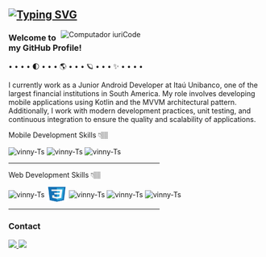 ## [![Typing SVG](https://readme-typing-svg.demolab.com?font=Fira+Code&weight=700&size=25&pause=1000&color=F7F7F7&random=false&width=435&lines=Hey+there%2C+how's+it+going%3F)](https://git.io/typing-svg)

<!--## [![Typing SVG](https://readme-typing-svg.demolab.com?font=Fira+Code&weight=700&size=22&pause=1000&color=FFFFFF&background=902EF200&width=435&lines=Hey%2C+what's+up%3F)](https://git.io/typing-svg)-->

<img src="https://user-images.githubusercontent.com/111714040/211964655-7c5d74da-28d7-4eb9-b894-965da153b450.png" 
  min-width="400px" 
  max-width="400px" 
  width="400px" 
  align="right" 
  alt="Computador iuriCode" 
  title = "💻">

### Welcome to my GitHub Profile!
<p>• • • • 🌓 • • • 🌎 • • • 🪐 • • • ✨ • • • •</p>
<p>
  I currently work as a Junior Android Developer at Itaú Unibanco, one of the largest financial
  institutions in South America. My role involves developing mobile applications using Kotlin 
  and the MVVM architectural pattern. Additionally, I work with modern development practices, 
  unit testing, and continuous integration to ensure the quality and scalability of applications.
</p>

<p>Mobile Development Skills 👇🏽</p>
<div style="display: inline_block">
    <img align="center" alt="vinny-Ts" height="30" width="40" src="https://cdn.jsdelivr.net/gh/devicons/devicon@latest/icons/android/android-plain.svg" title = "Android" />
    <img align="center" alt="vinny-Ts" height="30" width="40" src="https://cdn.jsdelivr.net/gh/devicons/devicon@latest/icons/kotlin/kotlin-original.svg" title = "Kotlin" />
    <img align="center" alt="vinny-Ts" height="30" width="40" src="https://cdn.jsdelivr.net/gh/devicons/devicon/icons/java/java-original.svg" title = "Java"/>
</div>

<hr width="300px">

<p>Web Development Skills 👇🏽</p>
<div>
    <img align="center" alt="vinny-Ts" height="30" width="40" src="https://cdn.jsdelivr.net/gh/devicons/devicon/icons/html5/html5-original.svg" title = "HTML" />
    <img align="center" alt="vinny-CSS" height="30" width="40" src="https://raw.githubusercontent.com/devicons/devicon/master/icons/css3/css3-original.svg" title = "CSS">
    <img align="center" alt="vinny-Ts" height="30" width="40" src="https://cdn.jsdelivr.net/gh/devicons/devicon/icons/javascript/javascript-original.svg" title = "JavaScript"/>
    <img align="center" alt="vinny-Ts" height="30" width="40" src="https://cdn.jsdelivr.net/gh/devicons/devicon/icons/nodejs/nodejs-original.svg" title = "Node JS"/>
    <img align="center" alt="vinny-Ts" height="30" width="40" src="https://cdn.jsdelivr.net/gh/devicons/devicon/icons/react/react-original-wordmark.svg" title = "React"/>
</div>

<hr width="300px">

### Contact

<div> 
  <a href="https://www.linkedin.com/in/vinicius-rbrito/" target="_blank">
    <img src="https://img.shields.io/badge/-LinkedIn-%230077B5?style=for-the-badge&logo=linkedin&logoColor=white" target="_blank">
  </a> 
  <a href = "mailto: viny.rbrito18@gmail.com">
    <img src="https://img.shields.io/badge/-Gmail-%23333?style=for-the-badge&logo=gmail&logoColor=white" target="_blank">
  </a>
  <p>
    <!-- <img width="200px" src="https://user-images.githubusercontent.com/70382532/138322189-2db8df52-9dcb-40a0-88a8-c365466bd33d.gif"/> -->
  </p>
</div>
